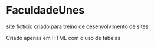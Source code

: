 # FaculdadeUnes

site fictício criado para treino de desenvolvimento de sites

Criado apenas em HTML com o uso de tabelas
